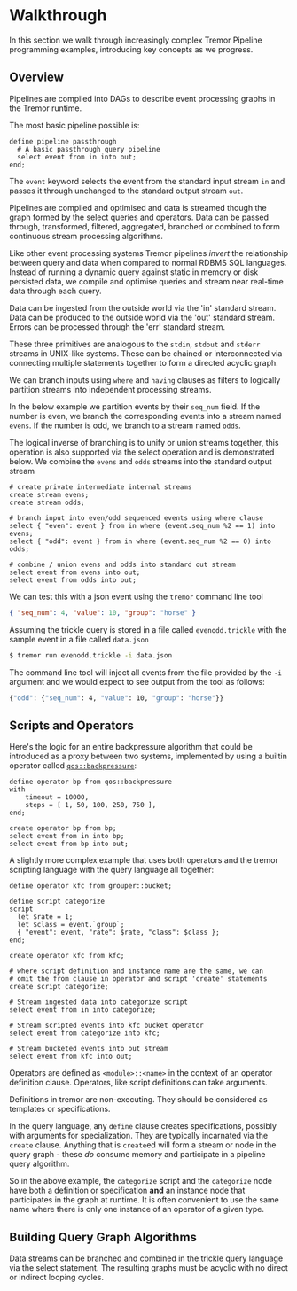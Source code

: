 # Walkthrough

In this section we walk through increasingly complex Tremor Pipeline programming examples, introducing key concepts as we progress.

## Overview


Pipelines are compiled into DAGs to describe event processing graphs in
the Tremor runtime.

The most basic pipeline possible is:

```trickle
define pipeline passthrough
  # A basic passthrough query pipeline
  select event from in into out;
end;
```

The `event` keyword selects the event from the standard input stream `in`
and passes it through unchanged to the standard output stream `out`.

Pipelines are compiled and optimised and data is streamed though the graph formed by the select queries and operators. Data can be passed through, transformed, filtered, aggregated, branched or combined to form continuous stream processing algorithms.

Like other event processing systems Tremor pipelines _invert_ the relationship between
query and data when compared to normal RDBMS SQL languages. Instead of running a
dynamic query against static in memory or disk persisted data, we compile and
optimise queries and stream near real-time data through each query.

Data can be ingested from the outside world via the 'in' standard stream.
Data can be produced to the outside world via the 'out' standard stream.
Errors can be processed through the 'err' standard stream.

These three primitives are analogous to the `stdin`, `stdout` and `stderr` streams
in UNIX-like systems. These can be chained or interconnected via connecting multiple
statements together to form a directed acyclic graph.

We can branch inputs using `where` and `having` clauses as filters to logically
partition streams into independent processing streams.

In the below example we partition events by their `seq_num` field. If the number
is even, we branch the corresponding events into a stream named `evens`. If the
number is odd, we branch to a stream named `odds`.

The logical inverse of branching is to unify or union streams together, this operation
is also supported via the select operation and is demonstrated below. We combine
the `evens` and `odds` streams into the standard output stream

```trickle
# create private intermediate internal streams
create stream evens;
create stream odds;

# branch input into even/odd sequenced events using where clause
select { "even": event } from in where (event.seq_num %2 == 1) into evens;
select { "odd": event } from in where (event.seq_num %2 == 0) into odds;

# combine / union evens and odds into standard out stream
select event from evens into out;
select event from odds into out;
```

We can test this with a json event using the `tremor` command line tool

```json
{ "seq_num": 4, "value": 10, "group": "horse" }
```

Assuming the trickle query is stored in a file called `evenodd.trickle` with the sample event
in a file called `data.json`

```bash
$ tremor run evenodd.trickle -i data.json
```

The command line tool will inject all events from the file provided by the `-i` argument and we would
expect to see output from the tool as follows:

```bash
{"odd": {"seq_num": 4, "value": 10, "group": "horse"}}
```

## Scripts and Operators

Here's the logic for an entire backpressure algorithm that could be introduced as
a proxy between two systems, implemented by using a builtin operator called [`qos::backpressure`](../../reference/operators.md#qosbackpressure):

```trickle
define operator bp from qos::backpressure
with
    timeout = 10000,
    steps = [ 1, 50, 100, 250, 750 ],
end;

create operator bp from bp;
select event from in into bp;
select event from bp into out;
```

A slightly more complex example that uses both operators and the tremor scripting language
with the query language all together:

```tremor
define operator kfc from grouper::bucket;

define script categorize
script
  let $rate = 1;
  let $class = event.`group`;
  { "event": event, "rate": $rate, "class": $class };
end;

create operator kfc from kfc;

# where script definition and instance name are the same, we can
# omit the from clause in operator and script 'create' statements
create script categorize;

# Stream ingested data into categorize script
select event from in into categorize;

# Stream scripted events into kfc bucket operator
select event from categorize into kfc;

# Stream bucketed events into out stream
select event from kfc into out;
```

Operators are defined as `<module>::<name>` in the
context of an operator definition clause. Operators, like script definitions can take arguments.

Definitions in tremor are non-executing. They should be considered as templates or specifications.

In the query language, any `define` clause creates specifications, possibly with arguments for
specialization. They are typically incarnated via the `create` clause. Anything that is `create`ed
will form a stream or node in the query graph - these _do_ consume memory and participate in a
pipeline query algorithm.

So in the above example, the `categorize` script and the `categorize` node have both a definition
or specification **and** an instance node that participates in the graph at runtime. It is often
convenient to use the same name where there is only one instance of an operator of a given type.

## Building Query Graph Algorithms

Data streams can be branched and combined in the trickle query language via
the select statement. The resulting graphs must be acyclic with no direct or
indirect looping cycles.

